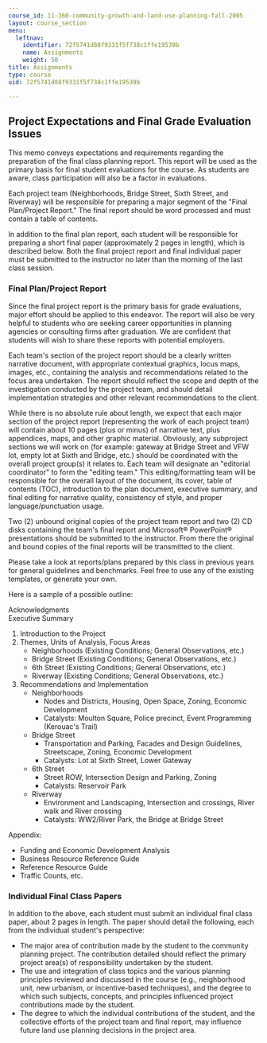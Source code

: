 ```yaml
---
course_id: 11-360-community-growth-and-land-use-planning-fall-2005
layout: course_section
menu:
  leftnav:
    identifier: 72f5741d88f9331f5f738c1ffe19539b
    name: Assignments
    weight: 50
title: Assignments
type: course
uid: 72f5741d88f9331f5f738c1ffe19539b

---
```


Project Expectations and Final Grade Evaluation Issues
------------------------------------------------------

This memo conveys expectations and requirements regarding the preparation of the final class planning report. This report will be used as the primary basis for final student evaluations for the course. As students are aware, class participation will also be a factor in evaluations.

Each project team (Neighborhoods, Bridge Street, Sixth Street, and Riverway) will be responsible for preparing a major segment of the "Final Plan/Project Report." The final report should be word processed and must contain a table of contents.

In addition to the final plan report, each student will be responsible for preparing a short final paper (approximately 2 pages in length), which is described below. Both the final project report and final individual paper must be submitted to the instructor no later than the morning of the last class session.

### Final Plan/Project Report

Since the final project report is the primary basis for grade evaluations, major effort should be applied to this endeavor. The report will also be very helpful to students who are seeking career opportunities in planning agencies or consulting firms after graduation. We are confident that students will wish to share these reports with potential employers.

Each team's section of the project report should be a clearly written narrative document, with appropriate contextual graphics, locus maps, images, etc., containing the analysis and recommendations related to the focus area undertaken. The report should reflect the scope and depth of the investigation conducted by the project team, and should detail implementation strategies and other relevant recommendations to the client.

While there is no absolute rule about length, we expect that each major section of the project report (representing the work of each project team) will contain about 10 pages (plus or minus) of narrative text, plus appendices, maps, and other graphic material. Obviously, any subproject sections we will work on (for example: gateway at Bridge Street and VFW lot, empty lot at Sixth and Bridge, etc.) should be coordinated with the overall project group(s) it relates to. Each team will designate an "editorial coordinator" to form the "editing team." This editing/formatting team will be responsible for the overall layout of the document, its cover, table of contents (TOC), introduction to the plan document, executive summary, and final editing for narrative quality, consistency of style, and proper language/punctuation usage.

Two (2) unbound original copies of the project team report and two (2) CD disks containing the team's final report and Microsoft® PowerPoint® presentations should be submitted to the instructor. From there the original and bound copies of the final reports will be transmitted to the client.

Please take a look at reports/plans prepared by this class in previous years for general guidelines and benchmarks. Feel free to use any of the existing templates, or generate your own.

Here is a sample of a possible outline:

Acknowledgments  
Executive Summary

1.  Introduction to the Project
2.  Themes, Units of Analysis, Focus Areas
    *   Neighborhoods (Existing Conditions; General Observations, etc.)
    *   Bridge Street (Existing Conditions; General Observations, etc.)
    *   6th Street (Existing Conditions; General Observations, etc.)
    *   Riverway (Existing Conditions; General Observations, etc.)
3.  Recommendations and Implementation
    *   Neighborhoods
        *   Nodes and Districts, Housing, Open Space, Zoning, Economic Development
        *   Catalysts: Moulton Square, Police precinct, Event Programming (Kerouac's Trail)
    *   Bridge Street
        *   Transportation and Parking, Facades and Design Guidelines, Streetscape, Zoning, Economic Development
        *   Catalysts: Lot at Sixth Street, Lower Gateway
    *   6th Street
        *   Street ROW, Intersection Design and Parking, Zoning
        *   Catalysts: Reservoir Park
    *   Riverway
        *   Environment and Landscaping, Intersection and crossings, River walk and River crossing
        *   Catalysts: WW2/River Park, the Bridge at Bridge Street

Appendix:

*   Funding and Economic Development Analysis
*   Business Resource Reference Guide
*   Reference Resource Guide
*   Traffic Counts, etc.

### Individual Final Class Papers

In addition to the above, each student must submit an individual final class paper, about 2 pages in length. The paper should detail the following, each from the individual student's perspective:

*   The major area of contribution made by the student to the community planning project. The contribution detailed should reflect the primary project area(s) of responsibility undertaken by the student.
*   The use and integration of class topics and the various planning principles reviewed and discussed in the course (e.g., neighborhood unit, new urbanism, or incentive-based techniques), and the degree to which such subjects, concepts, and principles influenced project contributions made by the student.
*   The degree to which the individual contributions of the student, and the collective efforts of the project team and final report, may influence future land use planning decisions in the project area.